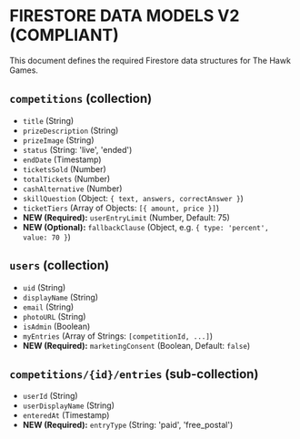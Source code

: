 # FIRESTORE DATA MODELS V2 (COMPLIANT)

This document defines the required Firestore data structures for The Hawk Games.

## `competitions` (collection)
- `title` (String)
- `prizeDescription` (String)
- `prizeImage` (String)
- `status` (String: 'live', 'ended')
- `endDate` (Timestamp)
- `ticketsSold` (Number)
- `totalTickets` (Number)
- `cashAlternative` (Number)
- `skillQuestion` (Object: `{ text, answers, correctAnswer }`)
- `ticketTiers` (Array of Objects: `[{ amount, price }]`)
- **NEW (Required):** `userEntryLimit` (Number, Default: 75)
- **NEW (Optional):** `fallbackClause` (Object, e.g. `{ type: 'percent', value: 70 }`)

## `users` (collection)
- `uid` (String)
- `displayName` (String)
- `email` (String)
- `photoURL` (String)
- `isAdmin` (Boolean)
- `myEntries` (Array of Strings: `[competitionId, ...]`)
- **NEW (Required):** `marketingConsent` (Boolean, Default: `false`)

## `competitions/{id}/entries` (sub-collection)
- `userId` (String)
- `userDisplayName` (String)
- `enteredAt` (Timestamp)
- **NEW (Required):** `entryType` (String: 'paid', 'free_postal')
